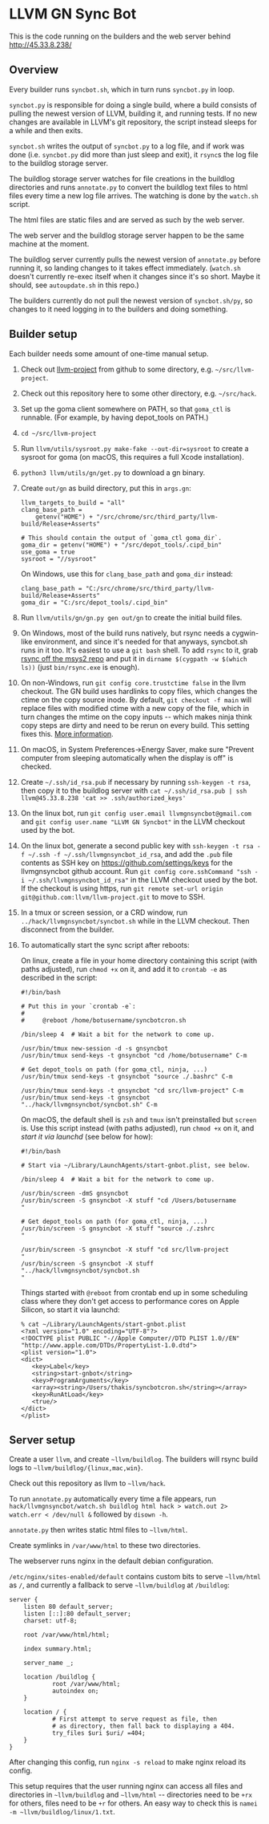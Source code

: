 LLVM GN Sync Bot
================

This is the code running on the builders and the web server behind
http://45.33.8.238/


Overview
--------

Every builder runs `syncbot.sh`, which in turn runs `syncbot.py` in loop.

`syncbot.py` is responsible for doing a single build, where a build consists
of pulling the newest version of LLVM, building it, and running tests. If
no new changes are available in LLVM's git repository, the script instead
sleeps for a while and then exits.

`syncbot.sh` writes the output of `syncbot.py` to a log file, and if work
was done (i.e. `syncbot.py` did more than just sleep and exit), it `rsync`s
the log file to the buildlog storage server.

The buildlog storage server watches for file creations in the buildlog
directories and runs `annotate.py` to convert the buildlog text files to
html files every time a new log file arrives. The watching is done by the
`watch.sh` script.

The html files are static files and are served as such by the web server.

The web server and the buildlog storage server happen to be the same machine
at the moment.

The buildlog server currently pulls the newest version of `annotate.py` before
running it, so landing changes to it takes effect immediately. (`watch.sh`
doesn't currently re-exec itself when it changes since it's so short. Maybe
it should, see `autoupdate.sh` in this repo.)

The builders currently do not pull the newest version of `syncbot.sh/py`, so
changes to it need logging in to the builders and doing something.

Builder setup
-------------

Each builder needs some amount of one-time manual setup.

1. Check out [llvm-project](https://github.com/llvm/llvm-project/) from github
   to some directory, e.g. `~/src/llvm-project`.

1. Check out this repository here to some other directory, e.g. `~/src/hack`.

1. Set up the goma client somewhere on PATH, so that `goma_ctl` is runnable.
   (For example, by having depot\_tools on PATH.)

1. `cd ~/src/llvm-project`

1. Run `llvm/utils/sysroot.py make-fake --out-dir=sysroot` to create a sysroot
   for goma (on macOS, this requires a full Xcode installation).

1. `python3 llvm/utils/gn/get.py` to download a gn binary.

1. Create `out/gn` as build directory, put this in `args.gn`:

       llvm_targets_to_build = "all"
       clang_base_path =
           getenv("HOME") + "/src/chrome/src/third_party/llvm-build/Release+Asserts"

       # This should contain the output of `goma_ctl goma_dir`.
       goma_dir = getenv("HOME") + "/src/depot_tools/.cipd_bin"
       use_goma = true
       sysroot = "//sysroot"

   On Windows, use this for `clang_base_path` and `goma_dir` instead:

       clang_base_path = "C:/src/chrome/src/third_party/llvm-build/Release+Asserts"
       goma_dir = "C:/src/depot_tools/.cipd_bin"

1. Run `llvm/utils/gn/gn.py gen out/gn` to create the initial build files.

1. On Windows, most of the build runs natively, but rsync needs a cygwin-like
   environment, and since it's needed for that anyways, syncbot.sh runs in it
   too. It's easiest to use a `git bash` shell. To add `rsync` to it, grab
   [rsync off the msys2 repo][rsync] and put it in
   `dirname $(cygpath -w $(which ls))` (just `bin/rsync.exe` is enough).

1. On non-Windows, run `git config core.trustctime false` in the llvm checkout.
   The GN build uses hardlinks to copy files, which changes the ctime on the
   copy source inode. By default, `git checkout -f main` will replace files
   with modified ctime with a new copy of the file, which in turn changes the
   mtime on the copy inputs -- which makes ninja think copy steps are dirty
   and need to be rerun on every build. This setting fixes this.
   [More information][1].

1. On macOS, in System Preferences→Energy Saver, make sure
   "Prevent computer from sleeping automatically when the display is off" is
   checked.

1. Create `~/.ssh/id_rsa.pub` if necessary by running `ssh-keygen -t rsa`, then
   copy it to the buildlog server with
   `cat ~/.ssh/id_rsa.pub | ssh llvm@45.33.8.238 'cat >> .ssh/authorized_keys'`

1. On the linux bot, run `git config user.email llvmgnsyncbot@gmail.com` and
   `git config user.name "LLVM GN Syncbot"` in the LLVM checkout used by the
   bot.

1. On the linux bot, generate a second public key with
   `ssh-keygen -t rsa -f ~/.ssh -f ~/.ssh/llvmgnsyncbot_id_rsa`, and add the
   `.pub` file contents as SSH key on https://github.com/settings/keys for
   the llvmgnsyncbot github account. Run
   `git config core.sshCommand "ssh -i ~/.ssh/llvmgnsyncbot_id_rsa"` in the LLVM
   checkout used by the bot. If the checkout is using https, run
   `git remote set-url origin git@github.com:llvm/llvm-project.git` to move
   to SSH.

1. In a tmux or screen session, or a CRD window, run `../hack/llvmgnsyncbot/syncbot.sh`
   while in the LLVM checkout. Then disconnect from the builder.

1. To automatically start the sync script after reboots:

   On linux, create a file    in your home directory containing this script
   (with paths adjusted), run `chmod +x` on it, and add it to `crontab -e`
   as described in the script:

       #!/bin/bash

       # Put this in your `crontab -e`:
       #
       #     @reboot /home/botusername/syncbotcron.sh

       /bin/sleep 4  # Wait a bit for the network to come up.

       /usr/bin/tmux new-session -d -s gnsyncbot
       /usr/bin/tmux send-keys -t gnsyncbot "cd /home/botusername" C-m

       # Get depot_tools on path (for goma_ctl, ninja, ...)
       /usr/bin/tmux send-keys -t gnsyncbot "source ./.bashrc" C-m

       /usr/bin/tmux send-keys -t gnsyncbot "cd src/llvm-project" C-m
       /usr/bin/tmux send-keys -t gnsyncbot "../hack/llvmgnsyncbot/syncbot.sh" C-m
       
   On macOS, the default shell is `zsh` and `tmux` isn't preinstalled but `screen` is.
   Use this script instead (with paths adjusted), run `chmod +x` on it, and
   _start it via launchd_ (see below for how):

       #!/bin/bash
         
       # Start via ~/Library/LaunchAgents/start-gnbot.plist, see below.
       
       /bin/sleep 4  # Wait a bit for the network to come up.
     
       /usr/bin/screen -dmS gnsyncbot
       /usr/bin/screen -S gnsyncbot -X stuff "cd /Users/botusername
       " 
     
       # Get depot_tools on path (for goma_ctl, ninja, ...)
       /usr/bin/screen -S gnsyncbot -X stuff "source ./.zshrc
       "
     
       /usr/bin/screen -S gnsyncbot -X stuff "cd src/llvm-project
       " 
       /usr/bin/screen -S gnsyncbot -X stuff "../hack/llvmgnsyncbot/syncbot.sh
       "

   Things started with `@reboot` from crontab end up in some scheduling class
   where they don't get access to performance cores on Apple Silicon, so start it
   via launchd:

       % cat ~/Library/LaunchAgents/start-gnbot.plist 
       <?xml version="1.0" encoding="UTF-8"?>
       <!DOCTYPE plist PUBLIC "-//Apple Computer//DTD PLIST 1.0//EN" "http://www.apple.com/DTDs/PropertyList-1.0.dtd">
       <plist version="1.0">
       <dict>
          <key>Label</key>
          <string>start-gnbot</string>
          <key>ProgramArguments</key>
          <array><string>/Users/thakis/syncbotcron.sh</string></array>
          <key>RunAtLoad</key>
          <true/>
       </dict>
       </plist>

[1]: https://docs.google.com/document/d/1rRL-rWDyL0Nwr6SdQTkh1tf5kYcjDoJwKhHs8WJHQSc/
[rsync]: http://repo.msys2.org/msys/x86_64/rsync-3.1.2-2-x86_64.pkg.tar.xz

Server setup
------------

Create a user `llvm`, and create `~llvm/buildlog`. The builders will rsync build
logs to `~llvm/buildlog/{linux,mac,win}`.

Check out this repository as llvm to `~llvm/hack`.

To run `annotate.py` automatically every time a file appears, run
`hack/llvmgnsyncbot/watch.sh buildlog html hack > watch.out 2> watch.err < /dev/null &`
followed by `disown -h`.

`annotate.py` then writes static html files to `~llvm/html`.

Create symlinks in `/var/www/html` to these two directories.

The webserver runs nginx in the default debian configuration.

`/etc/nginx/sites-enabled/default` contains custom bits to serve `~llvm/html`
as `/`, and currently a fallback to serve `~llvm/buildlog` at `/buildlog`:

    server {
        listen 80 default_server;
        listen [::]:80 default_server;
        charset: utf-8;

        root /var/www/html/html;

        index summary.html;

        server_name _;

        location /buildlog {
                root /var/www/html;
                autoindex on;
        }

        location / {
                # First attempt to serve request as file, then
                # as directory, then fall back to displaying a 404.
                try_files $uri $uri/ =404;
        }
    }

After changing this config, run `nginx -s reload` to make nginx reload its
config.

This setup requires that the user running nginx can access all files and
directories in `~llvm/buildlog` and `~llvm/html` -- directories need to be
`+rx` for others, files need to be `+r` for others. An easy way to check this
is `namei -m ~llvm/buildlog/linux/1.txt`.
